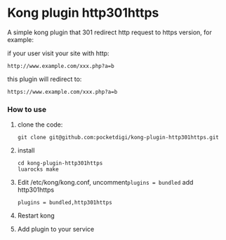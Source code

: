 Kong plugin http301https
====================

A simple kong plugin that 301 redirect http request to https version, for example:

if your user visit your site with http:

```
http://www.example.com/xxx.php?a=b
```

this plugin will redirect to:

```
https://www.example.com/xxx.php?a=b
```

### How to use

1. clone the code:

    ```
    git clone git@github.com:pocketdigi/kong-plugin-http301https.git
    ```

2. install 

    ```
    cd kong-plugin-http301https
    luarocks make
    ```
3. Edit /etc/kong/kong.conf, uncomment`plugins = bundled` add http301https

    ```
    plugins = bundled,http301https
    ```
4. Restart kong

5. Add plugin to your service


